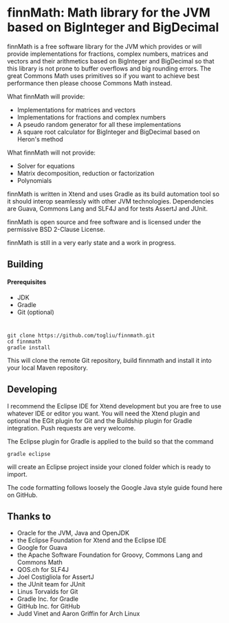 # finnMath: Math library for the JVM based on BigInteger and BigDecimal

finnMath is a free software library for the JVM which provides or will provide implementations for fractions, 
complex numbers, matrices and vectors and their arithmetics based on BigInteger and BigDecimal so that this 
library is not prone to buffer overflows and big rounding errors. The great Commons Math uses primitives 
so if you want to achieve best performance then please choose Commons Math instead.

What finnMath will provide:
* Implementations for matrices and vectors
* Implementations for fractions and complex numbers
* A pseudo random generator for all these implementations
* A square root calculator for BigInteger and BigDecimal based on Heron's method

What finnMath will not provide:
* Solver for equations
* Matrix decomposition, reduction or factorization
* Polynomials

finnMath is written in Xtend and uses Gradle as its build automation tool so it should interop 
seamlessly with other JVM technologies. 
Dependencies are Guava, Commons Lang and SLF4J and for tests AssertJ and JUnit.

finnMath is open source and free software and is licensed under the permissive BSD 2-Clause License.

finnMath is still in a very early state and a work in progress.

## Building

#### Prerequisites
* JDK
* Gradle
* Git (optional)
#
	git clone https://github.com/togliu/finnmath.git
	cd finnmath
	gradle install

This will clone the remote Git repository, build finnmath and install it into your local Maven repository.

## Developing

I recommend the Eclipse IDE for Xtend development but you are free to use whatever IDE or editor you want.
You will need the Xtend plugin and optional the EGit plugin for Git and the Buildship plugin for Gradle
integration. Push requests are very welcome.

The Eclipse plugin for Gradle is applied to the build so that the command

    gradle eclipse

will create an Eclipse project inside your cloned folder which is ready to import.

The code formatting follows loosely the Google Java style guide found here on GitHub.    

## Thanks to
* Oracle for the JVM, Java and OpenJDK
* the Eclipse Foundation for Xtend and the Eclipse IDE
* Google for Guava
* the Apache Software Foundation for Groovy, Commons Lang and Commons Math
* QOS.ch for SLF4J 
* Joel Costigliola for AssertJ
* the JUnit team for JUnit
* Linus Torvalds for Git
* Gradle Inc. for Gradle
* GitHub Inc. for GitHub
* Judd Vinet and Aaron Griffin for Arch Linux
